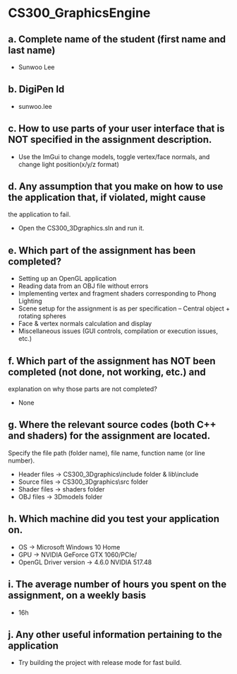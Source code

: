 # CS300_GraphicsEngine

## a. Complete name of the student (first name and last name)
- Sunwoo Lee

## b. DigiPen Id
- sunwoo.lee

## c. How to use parts of your user interface that is NOT specified in the assignment description.
- Use the ImGui to change models, toggle vertex/face normals, and change light position(x/y/z format)

## d. Any assumption that you make on how to use the application that, if violated, might cause 
the application to fail.
- Open the CS300_3Dgraphics.sln and run it.

## e. Which part of the assignment has been completed? 
- Setting up an OpenGL application
- Reading data from an OBJ file without errors
- Implementing vertex and fragment shaders corresponding to Phong Lighting
- Scene setup for the assignment is as per specification – Central object + rotating spheres
- Face & vertex normals calculation and display
- Miscellaneous issues (GUI controls, compilation or execution issues, etc.)

## f. Which part of the assignment has NOT been completed (not done, not working, etc.) and 
explanation on why those parts are not completed?
- None

## g. Where the relevant source codes (both C++ and shaders) for the assignment are located. 
Specify the file path (folder name), file name, function name (or line number). 
- Header files -> CS300_3Dgraphics\include folder & lib\include
- Source files -> CS300_3Dgraphics\src folder
- Shader files -> shaders folder
- OBJ files -> 3Dmodels folder

## h. Which machine did you test your application on. 
- OS -> Microsoft Windows 10 Home
- GPU -> NVIDIA GeForce GTX 1060/PCIe/
- OpenGL Driver version -> 4.6.0 NVIDIA 517.48

## i. The average number of hours you spent on the assignment, on a weekly basis
- 16h

## j. Any other useful information pertaining to the application 
- Try building the project with release mode for fast build.
